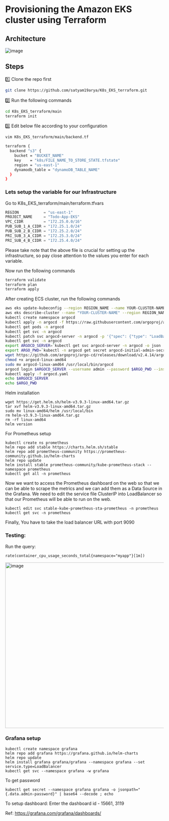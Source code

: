# Provisioning the Amazon EKS cluster using Terraform

## Architecture
![image](https://github.com/satyam19arya/K8s_EKS_terraform/assets/77580311/af6d0776-c7a3-492e-8166-42312f84a0a9)


## Steps
1️⃣ Clone the repo first
```sh
git clone https://github.com/satyam19arya/K8s_EKS_terraform.git
```
2️⃣ Run the following commands
```sh
cd K8s_EKS_terraform/main
terraform init
```

3️⃣ Edit below file according to your configuration
```sh
vim K8s_EKS_terraform/main/backend.tf
```
```sh
terraform {
  backend "s3" {
    bucket = "BUCKET_NAME"
    key    = "k8s/FILE_NAME_TO_STORE_STATE.tfstate"
    region = "us-east-1"
    dynamodb_table = "dynamoDB_TABLE_NAME"
  }
}
```
### Lets setup the variable for our Infrastructure
Go to K8s_EKS_terraform/main/terraform.tfvars
```javascript
REGION           = "us-east-1"
PROJECT_NAME     = "Todo-App-EKS"
VPC_CIDR         = "172.25.0.0/16"
PUB_SUB_1_A_CIDR = "172.25.1.0/24"
PUB_SUB_2_B_CIDR = "172.25.2.0/24"
PRI_SUB_3_A_CIDR = "172.25.3.0/24"
PRI_SUB_4_B_CIDR = "172.25.4.0/24"
```
Please take note that the above file is crucial for setting up the infrastructure, so pay close attention to the values you enter for each variable.

Now run the following commands
```sh
terraform validate
terraform plan
terraform apply
```

After creating ECS cluster, run the following commands
```sh
aws eks update-kubeconfig --region REGION_NAME --name YOUR-CLUSTER-NAME
aws eks describe-cluster --name "YOUR-CLUSTER-NAME" --region REGION_NAME
kubectl create namespace argocd
kubectl apply -n argocd -f https://raw.githubusercontent.com/argoproj/argo-cd/stable/manifests/install.yaml
kubectl get pods -n argocd
kubectl get svc -n argocd
kubectl patch svc argocd-server -n argocd -p '{"spec": {"type": "LoadBalancer"}}'
kubectl get svc -n argocd
export ARGOCD_SERVER=`kubectl get svc argocd-server -n argocd -o json | jq --raw-output '.status.loadBalancer.ingress[0].hostname'`
export ARGO_PWD=`kubectl -n argocd get secret argocd-initial-admin-secret -o jsonpath="{.data.password}" | base64 -d`
wget https://github.com/argoproj/argo-cd/releases/download/v2.4.14/argocd-linux-amd64
chmod +x argocd-linux-amd64
sudo mv argocd-linux-amd64 /usr/local/bin/argocd
argocd login $ARGOCD_SERVER --username admin --password $ARGO_PWD --insecure
kubectl apply -f argocd.yaml
echo $ARGOCD_SERVER
echo $ARGO_PWD
```

Helm installation
```
wget https://get.helm.sh/helm-v3.9.3-linux-amd64.tar.gz
tar xvf helm-v3.9.3-linux-amd64.tar.gz
sudo mv linux-amd64/helm /usr/local/bin
rm helm-v3.9.3-linux-amd64.tar.gz
rm -rf linux-amd64
helm version
```

For Prometheus setup
```
kubectl create ns prometheus
helm repo add stable https://charts.helm.sh/stable
helm repo add prometheus-community https://prometheus-community.github.io/helm-charts
helm repo update
helm install stable prometheus-community/kube-prometheus-stack --namespace prometheus
kubectl get all -n prometheus
```
Now we want to access the Prometheus dashboard on the web so that we can be able to scrape the metrics and we can add them as a Data Source in the Grafana.
We need to edit the service file ClusterIP into LoadBalancer so that our Prometheus will be able to run on the web.
```
kubectl edit svc stable-kube-prometheus-sta-prometheus -n prometheus
kubectl get svc -n prometheus
```
Finally, You have to take the load balancer URL with port 9090

### Testing:
Run the query:
```
rate(container_cpu_usage_seconds_total{namespace="myapp"}[1m])
```

<img width="525" alt="image" src="https://github.com/satyam19arya/K8s_EKS_terraform/assets/77580311/82390a60-581c-451c-b0ae-358f72506ddd">

### Grafana setup
```
kubectl create namespace grafana
helm repo add grafana https://grafana.github.io/helm-charts
helm repo update
helm install grafana grafana/grafana --namespace grafana --set service.type=LoadBalancer
kubectl get svc --namespace grafana -w grafana
```

To get password
```
kubectl get secret --namespace grafana grafana -o jsonpath="{.data.admin-password}" | base64 --decode ; echo
```

To setup dashboard: Enter the dashboard id - 15661, 3119

Ref: https://grafana.com/grafana/dashboards/
